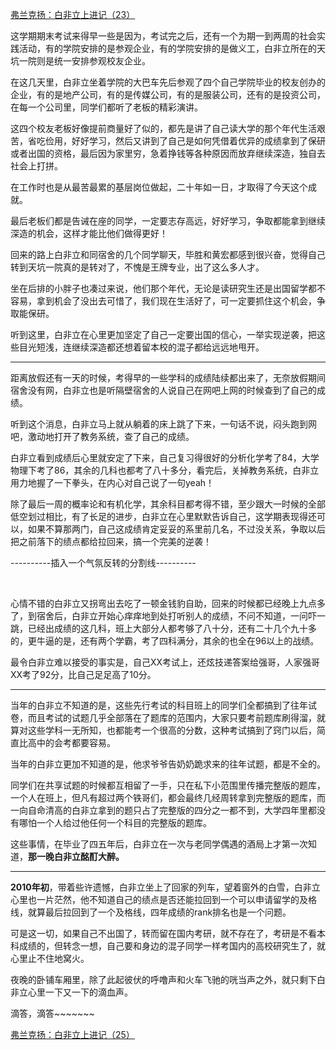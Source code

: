 <p></p><a href="https://zhuanlan.zhihu.com/p/96640772" data-draft-node="block" data-draft-type="link-card" data-image="https://pic1.zhimg.com/v2-d0f4745bebc046bb0a4ace5b8854c1c0_180x120.jpg" data-image-width="890" data-image-height="288" class="internal">弗兰克扬：白非立上进记（23）</a><p>这学期期末考试来得早一些是因为，考试完之后，还有一个为期一到两周的社会实践活动，有的学院安排的是参观企业，有的学院安排的是做义工，白非立所在的天坑一院则是统一安排参观校友企业。</p><p>在这几天里，白非立坐着学院的大巴车先后参观了四个自己学院毕业的校友创办的企业，有的是地产公司，有的是传媒公司，有的是服装公司，还有的是投资公司，在每一个公司里，同学们都听了老板的精彩演讲。</p><p>这四个校友老板好像提前商量好了似的，都先是讲了自己读大学的那个年代生活艰苦，省吃俭用，好好学习，然后又讲到了自己是如何凭借着优异的成绩拿到了保研或者出国的资格，最后因为家里穷，急着挣钱等各种原因而放弃继续深造，独自去社会上打拼。</p><p>在工作时也是从最苦最累的基层岗位做起，二十年如一日，才取得了今天这个成就。</p><p>最后老板们都是告诫在座的同学，一定要志存高远，好好学习，争取都能拿到继续深造的机会，这样才能比他们做得更好！</p><p>回来的路上白非立和同宿舍的几个同学聊天，毕胜和黄宏都感到很兴奋，觉得自己转到天坑一院真的是转对了，不愧是王牌专业，出了这么多人才。</p><p>坐在后排的小胖子也凑过来说，他们那个年代，无论是读研究生还是出国留学都不容易，拿到机会了没出去可惜了，我们现在生活好了，可一定要抓住这个机会，争取能保研。</p><p>听到这里，白非立在心里更加坚定了自己一定要出国的信心，一举实现逆袭，把这些目光短浅，连继续深造都还想着留本校的混子都给远远地甩开。</p><hr/><p>距离放假还有一天的时候，考得早的一些学科的成绩陆续都出来了，无奈放假期间宿舍没有网，白非立也是听隔壁宿舍的人说自己在网吧上网的时候查到了自己的成绩。</p><p>听到这个消息，白非立马上就从躺着的床上跳了下来，一句话不说，闷头跑到网吧，激动地打开了教务系统，查了自己的成绩。</p><p>白非立看到成绩后心里就安定了下来，自己复习得很好的分析化学考了84，大学物理下考了86，其余的几科也都考了八十多分，看完后，关掉教务系统，白非立用力地握了一下拳头，在内心对自己说了一句yeah！</p><p>除了最后一周的概率论和有机化学，其余科目都考得不错，至少跟大一时候的全部低空划过相比，有了长足的进步，白非立在心里默默告诉自己，这学期表现得还可以，如果不算那两门，自己这成绩肯定妥妥的系里前几名，不过没关系，争取以后把之前落下的绩点都给拉回来，搞一个完美的逆袭！</p><p>----------插入一个气氛反转的分割线----------</p><p class="ztext-empty-paragraph"><br/></p><p>心情不错的白非立又拐弯出去吃了一顿金钱豹自助，回来的时候都已经晚上九点多了，到宿舍后，白非立开始心痒痒地到处打听别人的成绩，不问不知道，一问吓一跳，已经出成绩的这几科，班上大部分人都考够了八十分，还有二十几个九十多的，更牛逼的是，还有两个学霸，考了四科满分，其余的也全在96以上的战绩。</p><p>最令白非立难以接受的事实是，自己XX考试上，还炫技递答案给强哥，人家强哥XX考了92分，比自己足足高了10分。</p><hr/><p>当年的白非立不知道的是，这些先行考试的科目班上的同学们全都搞到了往年试卷，而且考试的试题几乎全部落在了题库的范围内，大家只要考前题库刷得溜，就算对这些学科一无所知，也都能考一个很高的分数，这种考试搞到了窍门以后，简直比高中的会考都要容易。</p><p>当年的白非立更加不知道的是，他求爷爷告奶奶跪求来的往年试题，都是不全的。</p><p>同学们在共享试题的时候都互相留了一手，只在私下小范围里传播完整版的题库，一个人在班上，但凡有超过两个铁哥们，都会最终几经周转拿到完整版的题库，而一向自命清高的白非立拿到的题只占了完整版的四分之一都不到，大学四年里都没有哪怕一个人给过他任何一个科目的完整版的题库。</p><p>这些事情，在毕业了四五年后，白非立在一次与老同学偶遇的酒局上才第一次知道，<b>那一晚白非立酩酊大醉。</b></p><hr/><p><b>2010年初</b>，带着些许遗憾，白非立坐上了回家的列车，望着窗外的白雪，白非立心里也一片茫然，他不知道自己的绩点是否还能拉回到一个可以申请留学的及格线，就算最后拉回到了一个及格线，四年成绩的rank排名也是一个问题。</p><p>可是这一切，如果自己不出国了，转而留在国内考研，就不存在了，考研是不看本科成绩的，但转念一想，自己要和身边的混子同学一样考国内的高校研究生了，就心里止不住地窝火。</p><p>夜晚的卧铺车厢里，除了此起彼伏的呼噜声和火车飞驰的咣当声之外，就只剩下白非立心里一下又一下的滴血声。</p><p>滴答，滴答~~~~~~~</p><a href="https://zhuanlan.zhihu.com/p/96704302" data-draft-node="block" data-draft-type="link-card" data-image="https://pic3.zhimg.com/v2-9f7fb88799f34cf3257ae5648fae68b2_180x120.jpg" data-image-width="744" data-image-height="277" class="internal">弗兰克扬：白非立上进记（25）</a><p></p>